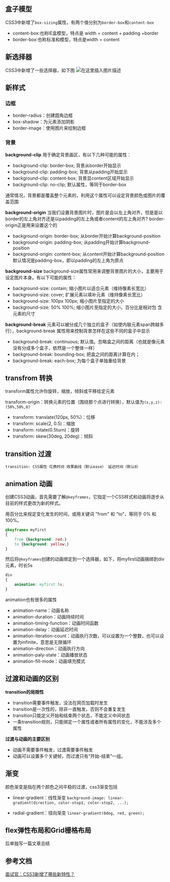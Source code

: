 ## 盒子模型
CSS3中新增了`box-sizing`属性，有两个值分别为`border-box`和`content-box`
- content-box:也称IE盒模型，特点是 width = content + padding +border
- border-box:也称标准和模型，特点是width = content


## 新选择器
CSS3中新增了一些选择器，如下图
![在这里插入图片描述](https://img-blog.csdnimg.cn/e8fc3985d4794f3c89c5dc8fa94c6f0e.png)

## 新样式
### 边框

- border-radius：创建圆角边框
- box-shadow：为元素添加阴影
- border-image：使用图片来绘制边框

### 背景
**background-clip**
用于确定背景画区，有以下几种可能的属性：

- background-clip: border-box; 背景从border开始显示
- background-clip: padding-box; 背景从padding开始显示
- background-clip: content-box; 背景显content区域开始显示
- background-clip: no-clip; 默认属性，等同于border-box

通常情况，背景都是覆盖整个元素的，利用这个属性可以设定背景颜色或图片的覆盖范围

**background-origin**
当我们设置背景图片时，图片是会以左上角对齐，但是是以border的左上角对齐还是以padding的左上角或者content的左上角对齐? border-origin正是用来设置这个的

- background-origin: border-box; 从border开始计算background-position
- background-origin: padding-box; 从padding开始计算background-position
- background-origin: content-box; 从content开始计算background-position
默认情况是padding-box，即以padding的左上角为原点

**background-size**
background-size属性常用来调整背景图片的大小，主要用于设定图片本身。有以下可能的属性：

- background-size: contain; 缩小图片以适合元素（维持像素长宽比）
- background-size: cover; 扩展元素以填补元素（维持像素长宽比）
- background-size: 100px 100px; 缩小图片至指定的大小
- background-size: 50% 100%; 缩小图片至指定的大小，百分比是相对包 含元素的尺寸

**background-break**
元素可以被分成几个独立的盒子（如使内联元素span跨越多行），background-break 属性用来控制背景怎样在这些不同的盒子中显示

- background-break: continuous; 默认值。忽略盒之间的距离（也就是像元素没有分成多个盒子，依然是一个整体一样）
- background-break: bounding-box; 把盒之间的距离计算在内；
- background-break: each-box; 为每个盒子单独重绘背景


## transfrom 转换
transform属性允许你旋转，缩放，倾斜或平移给定元素

transform-origin：转换元素的位置（围绕那个点进行转换），默认值为`(x,y,z):(50%,50%,0)`

- transform: translate(120px, 50%)：位移
- transform: scale(2, 0.5)：缩放
- transform: rotate(0.5turn)：旋转
- transform: skew(30deg, 20deg)：倾斜

## transition 过渡
`transition: CSS属性 花费时间 效果曲线（默认ease） 延迟时间（默认0）`

## animation 动画
创建CSS3动画，首先需要了解`@keyframes`，它指定一个CSS样式和动画将逐步从目前的样式更改为新的样式。

用百分比来规定变化发生的时间，或用关键词 "from" 和 "to"，等同于 0% 和 100%。

```css
@keyframes myfirst
{
    from {background: red;}
    to {background: yellow;}
}
```
然后将`@keyframes`创建的动画绑定到一个选择器，如下，将myfirst动画捆绑到div元素，时长5s

```css
div
{
    animation: myfirst 5s;
}
```
animation也有很多的属性

- animation-name：动画名称
- animation-duration：动画持续时间
- animation-timing-function：动画时间函数
- animation-delay：动画延迟时间
- animation-iteration-count：动画执行次数，可以设置为一个整数，也可以设置为infinite，意思是无限循环
- animation-direction：动画执行方向
- animation-paly-state：动画播放状态
- animation-fill-mode：动画填充模式

## 过渡和动画的区别
**transition的局限性**
- transition需要事件触发，没法在网页加载时发生
- transition是一次性的，除非一直触发，否则不会重复发生
- transition只能定义开始和结束两个状态，不能定义中间状态
- 一条transition规则，只能绑定一个属性或者所有属性的变化，不能涉及多个属性

**过渡与动画的主要区别**
- 动画不需要事件触发，过渡需要事件触发
- 动画可以设置多个关键帧，而过渡只有“开始-结束”一组。

## 渐变
颜色渐变是指在两个颜色之间平稳的过渡，css3渐变包括

- linear-gradient：线性渐变
`background-image: linear-gradient(direction, color-stop1, color-stop2, ...);`

- radial-gradient：径向渐变
`linear-gradient(0deg, red, green);`

## flex弹性布局和Grid栅格布局
后单独写一篇文章总结

## 参考文档
[面试官：CSS3新增了哪些新特性？](https://github.com/febobo/web-interview/issues/106)